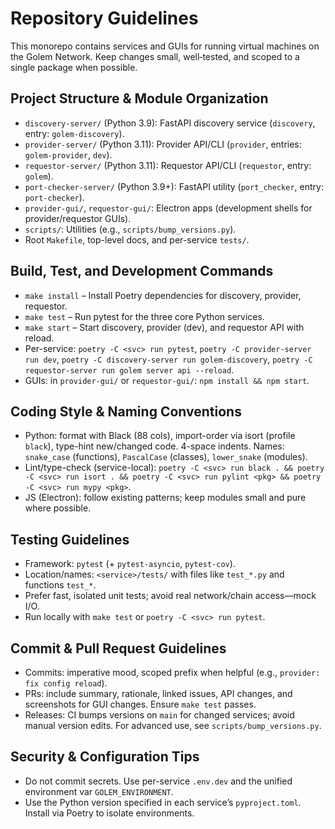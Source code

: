 # Repository Guidelines

This monorepo contains services and GUIs for running virtual machines on the Golem Network. Keep changes small, well‑tested, and scoped to a single package when possible.

## Project Structure & Module Organization
- `discovery-server/` (Python 3.9): FastAPI discovery service (`discovery`, entry: `golem-discovery`).
- `provider-server/` (Python 3.11): Provider API/CLI (`provider`, entries: `golem-provider`, `dev`).
- `requestor-server/` (Python 3.11): Requestor API/CLI (`requestor`, entry: `golem`).
- `port-checker-server/` (Python 3.9+): FastAPI utility (`port_checker`, entry: `port-checker`).
- `provider-gui/`, `requestor-gui/`: Electron apps (development shells for provider/requestor GUIs).
- `scripts/`: Utilities (e.g., `scripts/bump_versions.py`).
- Root `Makefile`, top-level docs, and per-service `tests/`.

## Build, Test, and Development Commands
- `make install` – Install Poetry dependencies for discovery, provider, requestor.
- `make test` – Run pytest for the three core Python services.
- `make start` – Start discovery, provider (dev), and requestor API with reload.
- Per-service: `poetry -C <svc> run pytest`, `poetry -C provider-server run dev`, `poetry -C discovery-server run golem-discovery`, `poetry -C requestor-server run golem server api --reload`.
- GUIs: in `provider-gui/` or `requestor-gui/`: `npm install && npm start`.

## Coding Style & Naming Conventions
- Python: format with Black (88 cols), import-order via isort (profile `black`), type-hint new/changed code. 4-space indents. Names: `snake_case` (functions), `PascalCase` (classes), `lower_snake` (modules).
- Lint/type-check (service-local): `poetry -C <svc> run black . && poetry -C <svc> run isort . && poetry -C <svc> run pylint <pkg> && poetry -C <svc> run mypy <pkg>`.
- JS (Electron): follow existing patterns; keep modules small and pure where possible.

## Testing Guidelines
- Framework: `pytest` (+ `pytest-asyncio`, `pytest-cov`).
- Location/names: `<service>/tests/` with files like `test_*.py` and functions `test_*`.
- Prefer fast, isolated unit tests; avoid real network/chain access—mock I/O.
- Run locally with `make test` or `poetry -C <svc> run pytest`.

## Commit & Pull Request Guidelines
- Commits: imperative mood, scoped prefix when helpful (e.g., `provider: fix config reload`).
- PRs: include summary, rationale, linked issues, API changes, and screenshots for GUI changes. Ensure `make test` passes.
- Releases: CI bumps versions on `main` for changed services; avoid manual version edits. For advanced use, see `scripts/bump_versions.py`.

## Security & Configuration Tips
- Do not commit secrets. Use per-service `.env.dev` and the unified environment var `GOLEM_ENVIRONMENT`.
- Use the Python version specified in each service’s `pyproject.toml`. Install via Poetry to isolate environments.
